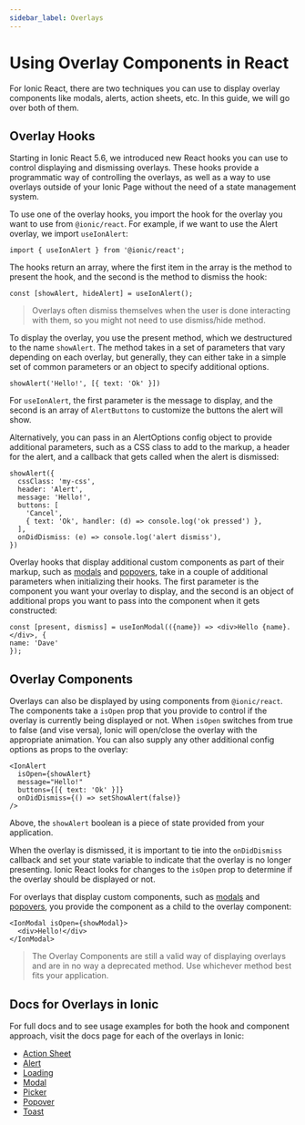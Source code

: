 ```yaml
---
sidebar_label: Overlays
---
```


# Using Overlay Components in React

For Ionic React, there are two techniques you can use to display overlay components like modals, alerts, action sheets, etc. In this guide, we will go over both of them.

## Overlay Hooks

Starting in Ionic React 5.6, we introduced new React hooks you can use to control displaying and dismissing overlays. These hooks provide a programmatic way of controlling the overlays, as well as a way to use overlays outside of your Ionic Page without the need of a state management system.

To use one of the overlay hooks, you import the hook for the overlay you want to use from `@ionic/react`. For example, if we want to use the Alert overlay, we import `useIonAlert`:

```tsx
import { useIonAlert } from '@ionic/react';
```

The hooks return an array, where the first item in the array is the method to present the hook, and the second is the method to dismiss the hook:

```tsx
const [showAlert, hideAlert] = useIonAlert();
```

> Overlays often dismiss themselves when the user is done interacting with them, so you might not need to use dismiss/hide method. 

To display the overlay, you use the present method, which we destructured to the name `showAlert`. The method takes in a set of parameters that vary depending on each overlay, but generally, they can either take in a simple set of common parameters or an object to specify additional options.

```tsx
showAlert('Hello!', [{ text: 'Ok' }])
```

For `useIonAlert`, the first parameter is the message to display, and the second is an array of `AlertButtons` to customize the buttons the alert will show.

Alternatively, you can pass in an AlertOptions config object to provide additional parameters, such as a CSS class to add to the markup, a header for the alert, and a callback that gets called when the alert is dismissed:

```tsx
showAlert({
  cssClass: 'my-css',
  header: 'Alert',
  message: 'Hello!',
  buttons: [
    'Cancel',
    { text: 'Ok', handler: (d) => console.log('ok pressed') },
  ],
  onDidDismiss: (e) => console.log('alert dismiss'),
})
```

Overlay hooks that display additional custom components as part of their markup, such as [modals](https://ionicframework.com/docs/api/modal) and [popovers](https://ionicframework.com/docs/api/popover), take in a couple of additional parameters when initializing their hooks. The first parameter is the component you want your overlay to display, and the second is an object of additional props you want to pass into the component when it gets constructed:

```tsx
const [present, dismiss] = useIonModal(({name}) => <div>Hello {name}.</div>, {
name: 'Dave'
});
```

## Overlay Components

Overlays can also be displayed by using components from `@ionic/react`. The components take a `isOpen` prop that you provide to control if the overlay is currently being displayed or not. When  `isOpen` switches from true to false (and vise versa), Ionic will open/close the overlay with the appropriate animation. You can also supply any other additional config options as props to the overlay:

```tsx
<IonAlert
  isOpen={showAlert}
  message="Hello!"
  buttons={[{ text: 'Ok' }]}
  onDidDismiss={() => setShowAlert(false)}
/>
```

Above, the `showAlert` boolean is a piece of state provided from your application. 

When the overlay is dismissed, it is important to tie into the  `onDidDismiss` callback and set your state variable to indicate that the overlay is no longer presenting. Ionic React looks for changes to the `isOpen` prop to determine if the overlay should be displayed or not.

For overlays that display custom components, such as [modals](https://ionicframework.com/docs/api/modal) and [popovers](https://ionicframework.com/docs/api/popover), you provide the component as a child to the overlay component:

```tsx
<IonModal isOpen={showModal}>
  <div>Hello!</div>
</IonModal>
```

> The Overlay Components are still a valid way of displaying overlays and are in no way a deprecated method. Use whichever method best fits your application.

## Docs for Overlays in Ionic

For full docs and to see usage examples for both the hook and component approach, visit the docs page for each of the overlays in Ionic:

- [Action Sheet](https://ionicframework.com/docs/api/action-sheet)
- [Alert](https://ionicframework.com/docs/api/modal#usage)
- [Loading](https://ionicframework.com/docs/api/loading)
- [Modal](https://ionicframework.com/docs/api/modal)
- [Picker](https://ionicframework.com/docs/api/picker)
- [Popover](https://ionicframework.com/docs/api/popover)
- [Toast](https://ionicframework.com/docs/api/toast)
